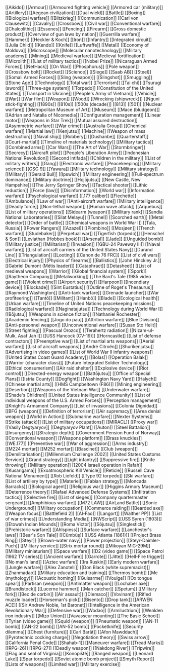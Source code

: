 [[Aikido]]
[[Armour]]
[[Armoured fighting vehicle]]
[[Armored car (military)]]
[[Artillery]]
[[Aegean civilization]]
[[Dual wield]]
[[Battle]]
[[Boxing]]
[[Biological warfare]]
[[Blitzkrieg]]
[[Communication]]
[[Carl von Clausewitz]]
[[Cavalry]]
[[Crossbow]]
[[Civil war]]
[[Conventional warfare]]
[[Chalcolithic]]
[[Essenes]]
[[Fencing]]
[[Firearm]]
[[Gross domestic product]]
[[Overview of gun laws by nation]]
[[Guerrilla warfare]]
[[Hammer]]
[[Heckler & Koch]]
[[Iron]]
[[Infantry]]
[[Integrated circuit]]
[[Julia Child]]
[[Kendo]]
[[Knife]]
[[Luftwaffe]]
[[Metal]]
[[Economy of Moldova]]
[[Microscope]]
[[Molecular nanotechnology]]
[[Military academy]]
[[Mining]]
[[Medieval warfare]]
[[Medieval fortification]]
[[Microlith]]
[[List of military tactics]]
[[Nobel Prize]]
[[Nicaraguan Armed Forces]]
[[NetHack]]
[[On War]]
[[Phosphorus]]
[[Pole weapon]]
[[Crossbow bolt]]
[[Rocket]]
[[Science]]
[[Siege]]
[[Saab AB]]
[[Steel]]
[[Somali Armed Forces]]
[[Sling (weapon)]]
[[Slingshot]]
[[Smuggling]]
[[Stone Age]]
[[Technology]]
[[Total war]]
[[Terrorism]]
[[Tai chi]]
[[Tsurugi (sword)]]
[[Three-age system]]
[[Torpedo]]
[[Constitution of the United States]]
[[Transport in Ukraine]]
[[People's Army of Vietnam]]
[[Vehicle]]
[[War]]
[[War film]]
[[Weapon]]
[[Wood]]
[[Wrecking (shipwreck)]]
[[Nguni stick-fighting]]
[[1890s]]
[[810s]]
[[500s (decade)]]
[[813]]
[[501]]
[[Nuclear warfare]]
[[Metropolitan Museum of Art]]
[[Museum]]
[[Mace (bludgeon)]]
[[Adrian and Natalia of Nicomedia]]
[[Configuration management]]
[[Linear motor]]
[[Weapons in Star Trek]]
[[Mutual assured destruction]]
[[Asymmetric warfare]]
[[War crime]]
[[Australia Group]]
[[Chemical warfare]]
[[Martial law]]
[[Kenjutsu]]
[[Machine]]
[[Weapon of mass destruction]]
[[Naval ship]]
[[Robbery]]
[[Dushanbe]]
[[Quarterstaff]]
[[Court-martial]]
[[Timeline of materials technology]]
[[Military tactics]]
[[Combined arms]]
[[Car Wars]]
[[The Art of War]]
[[Stormbringer]]
[[Secrecy]]
[[Aircraft pilot]]
[[People's Liberation Army]]
[[Indonesian National Revolution]]
[[Second Intifada]]
[[Children in the military]]
[[List of military writers]]
[[Gang]]
[[Electronic warfare]]
[[Peacekeeping]]
[[Military science]]
[[GSG 9]]
[[Yawara]]
[[Military technology]]
[[Military strategy]]
[[Military]]
[[Gerald Bull]]
[[Ipswich]]
[[Military engineering]]
[[Full-spectrum dominance]]
[[Military doctrine]]
[[Hojōjutsu]]
[[New Castle, New Hampshire]]
[[The Jerry Springer Show]]
[[Tactical shooter]]
[[Lithic reduction]]
[[Force (law)]]
[[Disinformation]]
[[World war]]
[[Information warfare]]
[[Psychological warfare]]
[[.177 caliber]]
[[Flechette]]
[[Ambulance]]
[[Law of war]]
[[Anti-aircraft warfare]]
[[Military intelligence]]
[[Deadly force]]
[[Non-lethal weapon]]
[[Human wave attack]]
[[Arquebus]]
[[List of military operations]]
[[Sidearm (weapon)]]
[[Military rank]]
[[Sandia National Laboratories]]
[[Silat Melayu]]
[[Tunnel]]
[[Scorched earth]]
[[Metal detector]]
[[Order of battle]]
[[Chemical weapons in World War I]]
[[Tula, Russia]]
[[Power Rangers]]
[[Azazel]]
[[Piombino]]
[[Mosjøen]]
[[Trench warfare]]
[[Studebaker]]
[[Perpetual war]]
[[Tigerfish (torpedo)]]
[[Henschel & Son]]
[[Leviathan (Hobbes book)]]
[[Arsenal]]
[[Jade]]
[[Unguided bomb]]
[[Military justice]]
[[Militarism]]
[[Invasion]]
[[GBU-24 Paveway III]]
[[Naval warfare]]
[[List of aircraft carriers of the United States Navy]]
[[Durand Line]]
[[Triangulation]]
[[Looting]]
[[Canon de 76 FRC]]
[[List of civil wars]]
[[Electrical injury]]
[[Physics of firearms]]
[[Ballistics]]
[[John Hinckley Jr.]]
[[Gabriel Dumont (Métis leader)]]
[[Cataphract]]
[[Detasheet]]
[[List of medieval weapons]]
[[Warrior]]
[[Global financial system]]
[[Spork]]
[[Raytheon Company]]
[[Metalworking]]
[[The Bard's Tale (1985 video game)]]
[[Violent crime]]
[[Airport security]]
[[Harpoon]]
[[Incendiary device]]
[[Blockade]]
[[Sint Eustatius]]
[[Outline of Roget's Thesaurus]]
[[Raymond Washington]]
[[Anti-tank warfare]]
[[Grenade launcher]]
[[War profiteering]]
[[Tantō]]
[[Militant]]
[[Hanbō]]
[[Blade]]
[[Ecological health]]
[[Urban warfare]]
[[Timeline of United Nations peacekeeping missions]]
[[Radiological warfare]]
[[Naginatajutsu]]
[[Technology during World War I]]
[[Bōjutsu]]
[[Weapons in science fiction]]
[[Nathaniel Rochester]]
[[Academic fencing]]
[[Jogo do pau]]
[[Attrition warfare]]
[[Blue Division]]
[[Anti-personnel weapon]]
[[Unconventional warfare]]
[[Susan Sto Helit]]
[[Street fighting]]
[[Pascual Orozco]]
[[Terahertz radiation]]
[[Nizam-ul-Mulk, Asaf Jah I]]
[[USS Hancock (CV-19)]]
[[Horncastle]]
[[List of defense contractors]]
[[Preemptive war]]
[[List of martial arts weapons]]
[[Aerial warfare]]
[[List of aircraft weapons]]
[[André Citroën]]
[[Shurikenjutsu]]
[[Advertising in video games]]
[[List of World War II infantry weapons]]
[[United States Coast Guard Academy]]
[[Bolas]]
[[Operation Balak]]
[[Warrior (character class)]]
[[Future Integrated Soldier Technology]]
[[Ethical consumerism]]
[[Air raid shelter]]
[[Explosive device]]
[[Riot control]]
[[Directed-energy weapon]]
[[Battōjutsu]]
[[Office of Special Plans]]
[[Istria County]]
[[Dogfight]]
[[Washington Navy Yard]]
[[Halych]]
[[Chinese martial arts]]
[[HMS Campbeltown (F86)]]
[[Mining engineering]]
[[Desertion]]
[[Weapons of the Vietnam War]]
[[Underwater warfare]]
[[Shade's Children]]
[[United States Intelligence Community]]
[[List of individual weapons of the U.S. Armed Forces]]
[[Perception management]]
[[Knight's Armament Company]]
[[List of invasions]]
[[Colonia Dignidad]]
[[BFG (weapon)]]
[[Definition of terrorism]]
[[Air supremacy]]
[[Area denial weapon]]
[[World in Action]]
[[Submarine warfare]]
[[Nexter Systems]]
[[Strike (attack)]]
[[List of military occupations]]
[[MIRACL]]
[[Proxy war]]
[[Vasily Degtyaryov]]
[[Degtyaryov Plant]]
[[Auton]]
[[Steel Battalion]]
[[Insurgency]]
[[Strategic depth]]
[[Government Pension Fund of Norway]]
[[Conventional weapon]]
[[Weapons platform]]
[[Brass knuckles]]
[[WE.177]]
[[Preventive war]]
[[War of aggression]]
[[Arms industry]]
[[M224 mortar]]
[[M252 mortar]]
[[Bascinet]]
[[Club (weapon)]]
[[Demilitarisation]]
[[Millennium Challenge 2002]]
[[United States Customs Service]]
[[Grand strategy]]
[[Light infantry]]
[[Suppressive fire]]
[[Knife throwing]]
[[Military operation]]
[[2004 Israeli operation in Rafah]]
[[Kusarigama]]
[[Exoatmospheric Kill Vehicle]]
[[Reticle]]
[[Russell Cave National Monument]]
[[Rob Liefeld]]
[[Type 92 torpedo]]
[[Ski warfare]]
[[List of artillery by type]]
[[Materiel]]
[[Fabian strategy]]
[[Moncada Barracks]]
[[Biological agent]]
[[Religious war]]
[[Higgins Armory Museum]]
[[Deterrence theory]]
[[Rafael Advanced Defense Systems]]
[[Infiltration tactics]]
[[Selective fire]]
[[List of sieges]]
[[Company quartermaster sergeant]]
[[Amphibious warfare]]
[[M72 LAW]]
[[AirLand Battle]]
[[Sonic Underground]]
[[Military occupation]]
[[Commerce raiding]]
[[Bearded axe]]
[[Weapon focus]]
[[Battlefield 2]]
[[Al-Fao]]
[[Langort]]
[[Walther PP]]
[[List of war crimes]]
[[Understanding Media]]
[[NWScript]]
[[USS Syren (1803)]]
[[Etowah Indian Mounds]]
[[Roma Victor]]
[[Sōjutsu]]
[[Singlestick]]
[[Prehistoric warfare]]
[[Ahlspiess]]
[[Surface warfare]]
[[Lanchester's laws]]
[[Bear's Son Tale]]
[[Cümbüş]]
[[USS Atlanta (1861)]]
[[Project Brass Ring]]
[[Steyr]]
[[Brown-water navy]]
[[Power projection]]
[[Steyr-Daimler-Puch]]
[[Military service]]
[[Strix mortar round]]
[[Mikoyan MiG-29M]]
[[Military miniaturism]]
[[Space warfare]]
[[D2 (video game)]]
[[Space Patrol (1962 TV series)]]
[[Ancient warfare]]
[[Garrote]]
[[Jitte]]
[[Hell-Fire trigger]]
[[No man's land]]
[[Aztec warfare]]
[[Ira Ruskin]]
[[Early modern warfare]]
[[Jungle warfare]]
[[Alex Zanotelli]]
[[Don Black (white supremacist)]]
[[Zhanmadao]]
[[Military education and training]]
[[Thermos bomb]]
[[Me (mythology)]]
[[Acoustic homing]]
[[Guisarme]]
[[Voulge]]
[[Ox tongue spear]]
[[Partisan (weapon)]]
[[Antimatter weapon]]
[[Lochaber axe]]
[[Brandistock]]
[[Lucerne hammer]]
[[Man catcher]]
[[Spetum]]
[[Military fork]]
[[Bec de corbin]]
[[Air assault]]
[[Diemaco]]
[[Vovinam]]
[[Rifled muzzle loader]]
[[Horseman's pick]]
[[Bisento]]
[[Drop tank]]
[[ARWEN ACE]]
[[Sir Andrew Noble, 1st Baronet]]
[[Intelligence in the American Revolutionary War]]
[[Defensive war]]
[[Wodao]]
[[Armilustrium]]
[[Wealden iron industry]]
[[Mizo Union]]
[[Vavasseur mounting]]
[[The Basic School]]
[[Tyrian (video game)]]
[[Squid (weapon)]]
[[Pneumatic weapon]]
[[AN-11 bomb]]
[[AN-22 bomb]]
[[AN-52 bomb]]
[[Pocketknife]]
[[Security dilemma]]
[[Chest (furniture)]]
[[Carl Barât]]
[[Afon Mawddach]]
[[Pyrotechnic cocking charge]]
[[Negotiation theory]]
[[Swiss arrow]]
[[California Penal Code]]
[[Shahab-1]]
[[Maneuver warfare]]
[[Tread Marks]]
[[RPG-26]]
[[RPG-27]]
[[Deadly weapon]]
[[Nakdong River]]
[[Tripwire]]
[[Flag and seal of Virginia]]
[[Konopiště]]
[[Ranged weapon]]
[[Leonard Lake]]
[[Spar torpedo]]
[[Soviet atomic bomb project]]
[[Smyth Report]]
[[Lists of weapons]]
[[Limited war]]
[[Military exercise]]
